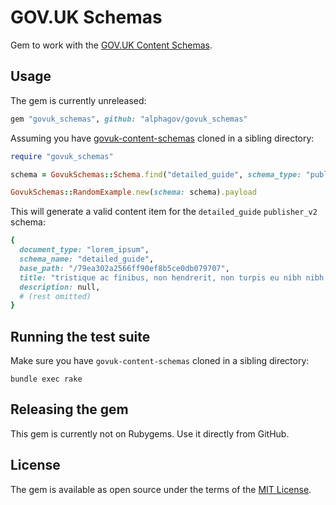# GOV.UK Schemas

Gem to work with the [GOV.UK Content Schemas](https://github.com/alphagov/govuk-content-schemas).

## Usage

The gem is currently unreleased:

```ruby
gem "govuk_schemas", github: "alphagov/govuk_schemas"
```

Assuming you have [govuk-content-schemas](https://github.com/alphagov/govuk-content-schemas) cloned in a sibling directory:

```ruby
require "govuk_schemas"

schema = GovukSchemas::Schema.find("detailed_guide", schema_type: "publisher")

GovukSchemas::RandomExample.new(schema: schema).payload
```

This will generate a valid content item for the `detailed_guide` `publisher_v2` schema:

```ruby
{
  document_type: "lorem_ipsum",
  schema_name: "detailed_guide",
  base_path: "/79ea302a2566ff90ef8b5ce0db079707",
  title: "tristique ac finibus, non hendrerit, non turpis eu nibh nibh. massa ac sollicitudin mauris consectetur vel dolor volutpat ac aliquet. Lorem tristique dolor purus at elit. imperdiet ipsum Sed Ut ac Aenean interdum. ultricies pellentesque senectus Quisque sit Pellentesque libero. eu bibendum. Nam",
  description: null,
  # (rest omitted)
}
```

## Running the test suite

Make sure you have `govuk-content-schemas` cloned in a sibling directory:

```
bundle exec rake
```

## Releasing the gem

This gem is currently not on Rubygems. Use it directly from GitHub.

## License

The gem is available as open source under the terms of the [MIT License](http://opensource.org/licenses/MIT).
